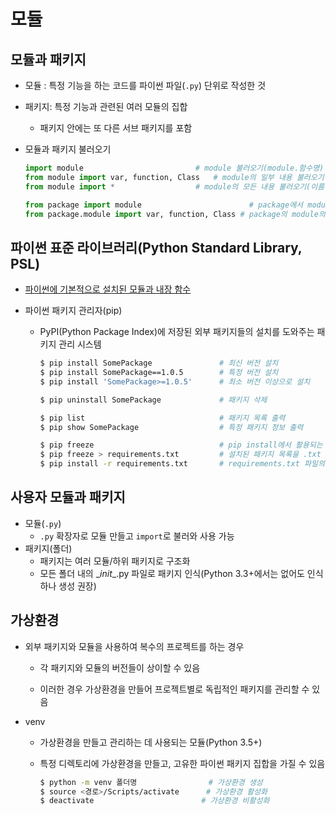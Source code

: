 # 모듈

## 모듈과 패키지

- 모듈 : 특정 기능을 하는 코드를 파이썬 파일(`.py`) 단위로 작성한 것

- 패키지: 특정 기능과 관련된 여러 모듈의 집합

  - 패키지 안에는 또 다른 서브 패키지를 포함

- 모듈과 패키지 불러오기

  ```python
  import module							# module 불러오기(module.함수명)
  from module import var, function, Class	# module의 일부 내용 불러오기(이름 바로 사용 가능)
  from module import *					# module의 모든 내용 불러오기(이름 바로 사용 가능)
  
  from package import module						# package에서 module 불러오기
  from package.module import var, function, Class # package의 module의 일부 내용 불러오기
  ```
  
  


## 파이썬 표준 라이브러리(Python Standard Library, PSL)

- [파이썬에 기본적으로 설치된 모듈과 내장 함수](https://docs.python.org/ko/3/library/index.html)

- 파이썬 패키지 관리자(pip)

  - PyPI(Python Package Index)에 저장된 외부 패키지들의 설치를 도와주는 패키지 관리 시스템

    ```bash
    $ pip install SomePackage				# 최신 버전 설치
    $ pip install SomePackage==1.0.5		# 특정 버전 설치
    $ pip install 'SomePackage>=1.0.5'		# 최소 버전 이상으로 설치
    
    $ pip uninstall SomePackage				# 패키지 삭제
    
    $ pip list								# 패키지 목록 출력
    $ pip show SomePackage					# 특정 패키지 정보 출력
    
    $ pip freeze							# pip install에서 활용되는 형식으로 출력
    $ pip freeze > requirements.txt			# 설치된 패키지 목록을 .txt 파일로 저장
    $ pip install -r requirements.txt		# requirements.txt 파일의 패키지들 설치
    ```



## 사용자 모듈과 패키지

- 모듈(`.py`)
  - `.py` 확장자로 모듈 만들고 `import`로 불러와 사용 가능
- 패키지(폴더)
  - 패키지는 여러 모듈/하위 패키지로 구조화
  - 모든 폴더 내의 \__init__.py 파일로 패키지 인식(Python 3.3+에서는 없어도 인식하나 생성 권장)



## 가상환경

- 외부 패키지와 모듈을 사용하여 복수의 프로젝트를 하는 경우

  - 각 패키지와 모듈의 버전들이 상이할 수 있음

  - 이러한 경우 가상환경을 만들어 프로젝트별로 독립적인 패키지를 관리할 수 있음

- venv

  - 가상환경을 만들고 관리하는 데 사용되는 모듈(Python 3.5+)

  - 특정 디렉토리에 가상환경을 만들고, 고유한 파이썬 패키지 집합을 가질 수 있음

    ```bash
    $ python -m venv 폴더명				# 가상환경 생성
    $ source <경로>/Scripts/activate		# 가상환경 활성화
    $ deactivate						# 가상환경 비활성화